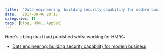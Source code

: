 ```yaml
---
title:  "Data engineering: building security capability for modern business"
date:   2017-09-06 20:15
categories: []
tags: [blog, HMRC, AppSec]
---
```

Here's a blog that I had published whilst working for HMRC:

- [Data engineering: building security capability for modern business][blog]

[blog]: https://hmrcdigital.blog.gov.uk/2017/09/06/data-engineering-building-security-capability-for-modern-business/
